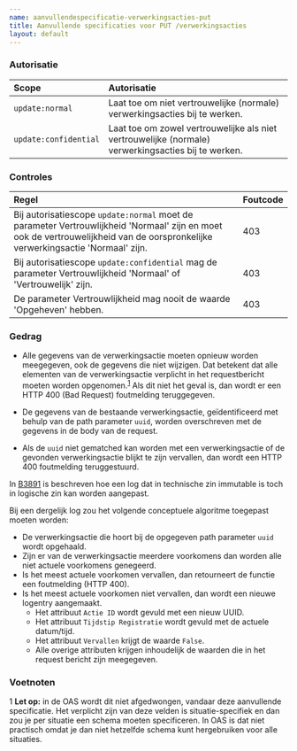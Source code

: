 ```yaml
---
name: aanvullendespecificatie-verwerkingsacties-put
title: Aanvullende specificaties voor PUT /verwerkingsacties
layout: default
---
```


### Autorisatie

| Scope | Autorisatie | 
| :---- | :---- |
| `update:normal` | Laat toe om niet vertrouwelijke (normale) verwerkingsacties bij te werken. 
| `update:confidential` | Laat toe om zowel vertrouwelijke als niet vertrouwelijke (normale) verwerkingsacties bij te werken.


### Controles

| Regel | Foutcode |
| :---- | :---- |
| Bij autorisatiescope `update:normal` moet de parameter Vertrouwlijkheid 'Normaal' zijn en moet ook de vertrouwelijkheid van de oorspronkelijke verwerkingsactie 'Normaal' zijn. | 403 |
| Bij autorisatiescope `update:confidential` mag de parameter Vertrouwlijkheid 'Normaal' of 'Vertrouwelijk' zijn. | 403 |
| De parameter Vertrouwlijkheid mag nooit de waarde 'Opgeheven' hebben. | 403 |


### Gedrag

* Alle gegevens van de verwerkingsactie moeten opnieuw worden meegegeven, ook de gegevens die niet wijzigen. Dat betekent dat alle elementen van de verwerkingsactie verplicht in het requestbericht moeten worden opgenomen.<sup>[1](#Voetnoot1)</sup> Als dit niet het geval is, dan wordt er een HTTP 400 (Bad Request) foutmelding teruggegeven. 

* De gegevens van de bestaande verwerkingsactie, geïdentificeerd met behulp van de path parameter `uuid`, worden overschreven met de gegevens in de body van de request.

* Als de `uuid` niet gematched kan worden met een verwerkingsactie of de gevonden verwerkingsactie blijkt te zijn vervallen, dan wordt een HTTP 400 foutmelding teruggestuurd.

In [B3891](../achtergronddocumentatie/ontwerp/artefacten/3891.md) is beschreven hoe een log dat in technische zin immutable is toch in logische zin kan worden aangepast.

Bij een dergelijk log zou het volgende conceptuele algoritme toegepast moeten worden:
* De verwerkingsactie die hoort bij de opgegeven path parameter `uuid` wordt opgehaald.
* Zijn er van de verwerkingsactie meerdere voorkomens dan worden alle niet actuele voorkomens genegeerd.
* Is het meest actuele voorkomen vervallen, dan retourneert de functie een foutmelding (HTTP 400).
* Is het meest actuele voorkomen niet vervallen, dan wordt een nieuwe logentry aangemaakt.
    * Het attribuut `Actie ID` wordt gevuld met een nieuw UUID.
    * Het attribuut `Tijdstip Registratie` wordt gevuld met de actuele datum/tijd.
    * Het attribuut `Vervallen` krijgt de waarde `False`.
    * Alle overige attributen krijgen inhoudelijk de waarden die in het request bericht zijn meegegeven.

### Voetnoten
<a name="Voetnoot1"> 1</a>
**Let op:** in de OAS wordt dit niet afgedwongen, vandaar deze aanvullende specificatie. Het verplicht zijn van deze velden is situatie-specifiek en dan zou je per situatie een schema moeten specificeren. In OAS is dat niet practisch omdat je dan niet hetzelfde schema kunt hergebruiken voor alle situaties.
